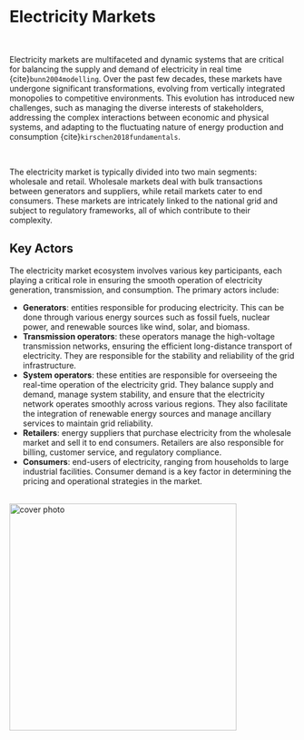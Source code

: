 # Electricity Markets

<br>


Electricity markets are multifaceted and dynamic systems that are critical for balancing the supply and demand of electricity in real time {cite}`bunn2004modelling`. Over the past few decades, these markets have undergone significant transformations, evolving from vertically integrated monopolies to competitive environments. This evolution has introduced new challenges, such as managing the diverse interests of stakeholders, addressing the complex interactions between economic and physical systems, and adapting to the fluctuating nature of energy production and consumption {cite}`kirschen2018fundamentals`.

<br>

The electricity market is typically divided into two main segments: wholesale and retail. Wholesale markets deal with bulk transactions between generators and suppliers, while retail markets cater to end consumers. These markets are intricately linked to the national grid and subject to regulatory frameworks, all of which contribute to their complexity.


## Key Actors

The electricity market ecosystem involves various key participants, each playing a critical role in ensuring the smooth operation of electricity generation, transmission, and consumption. The primary actors include:

- **Generators**: entities responsible for producing electricity. This can be done through various energy sources such as fossil fuels, nuclear power, and renewable sources like wind, solar, and biomass.
- **Transmission operators**: these operators manage the high-voltage transmission networks, ensuring the efficient long-distance transport of electricity. They are responsible for the stability and reliability of the grid infrastructure.
- **System operators**: these entities are responsible for overseeing the real-time operation of the electricity grid. They balance supply and demand, manage system stability, and ensure that the electricity network operates smoothly across various regions. They also facilitate the integration of renewable energy sources and manage ancillary services to maintain grid reliability.
- **Retailers**: energy suppliers that purchase electricity from the wholesale market and sell it to end consumers. Retailers are also responsible for billing, customer service, and regulatory compliance.
- **Consumers**: end-users of electricity, ranging from households to large industrial facilities. Consumer demand is a key factor in determining the pricing and operational strategies in the market.

<br>

<img src="logo_thick_v2.png" alt="cover photo" align="center" width="400px"/>

<br>
